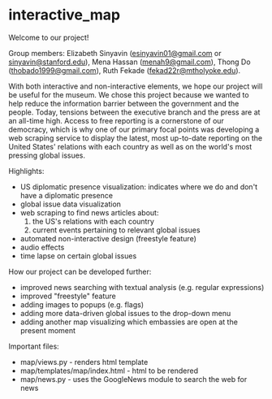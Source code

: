 # interactive_map
Welcome to our project!

Group members:
Elizabeth Sinyavin (esinyavin01@gmail.com or sinyavin@stanford.edu), 
Mena Hassan (menah9@gmail.com), 
Thong Do (thobado1999@gmail.com), 
Ruth Fekade (fekad22r@mtholyoke.edu).

With both interactive and non-interactive elements, we hope our project will be useful for the museum. We chose this project because we wanted to help reduce the information barrier between the government and the people. Today, tensions between the executive branch and the press are at an all-time high. Access to free reporting is a cornerstone of our democracy, which is why one of our primary focal points was developing a web scraping service to display the latest, most up-to-date reporting on the United States' relations with each country as well as on the world's most pressing global issues.

Highlights: 
- US diplomatic presence visualization: indicates where we do and don't have a diplomatic presence
- global issue data visualization
- web scraping to find news articles about:
  1) the US's relations with each country
  2) current events pertaining to relevant global issues
- automated non-interactive design (freestyle feature)
- audio effects
- time lapse on certain global issues

How our project can be developed further:
- improved news searching with textual analysis (e.g. regular expressions)
- improved "freestyle" feature
- adding images to popups (e.g. flags)
- adding more data-driven global issues to the drop-down menu
- adding another map visualizing which embassies are open at the present moment


Important files:
- map/views.py - renders html template 
- map/templates/map/index.html - html to be rendered
- map/news.py - uses the GoogleNews module to search the web for news

